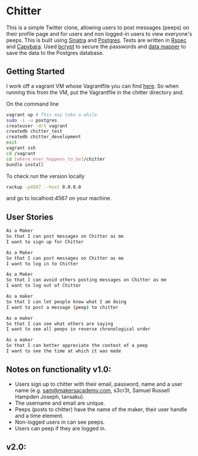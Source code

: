 Chitter
=======

This is a simple Twitter clone, allowing users to post messages (peeps) on their profile page and for users and non logged-in users to view everyone's peeps. This is built using [Sinatra](http://www.sinatrarb.com/) and [Postgres](http://www.postgresql.org/). Tests are written in [Rspec](http://rspec.info/) and [Capybara](http://jnicklas.github.io/capybara/). Used [bcrypt](https://github.com/codahale/bcrypt-ruby) to secure the passwords and [data mapper](http://datamapper.org/) to save the data to the Postgres database.

Getting Started
---------------

I work off a vagrant VM whose Vagrantfile you can find [here](https://github.com/DataMinerUK/MakersAcademy-VM). So when running this from the VM, put the Vagrantfile in the chitter directory and:

On the command line
```bash
vagrant up # This may take a while
sudo -i -u postgres
createuser -drS vagrant
createdb chitter_test
createdb chitter_development
exit
vagrant ssh
cd /vagrant
cd [where_ever_happens_to_be]/chitter
bundle install
```
To check run the version locally
```bash
rackup -p4567 --host 0.0.0.0
```
and go to localhost:4567 on your machine.

User Stories
------------

```sh
As a Maker
So that I can post messages on Chitter as me
I want to sign up for Chitter

As a Maker
So that I can post messages on Chitter as me
I want to log in to Chitter

As a Maker
So that I can avoid others posting messages on Chitter as me
I want to log out of Chitter

As a maker
So that I can let people know what I am doing  
I want to post a message (peep) to chitter

As a maker
So that I can see what others are saying  
I want to see all peeps in reverse chronological order

As a maker
So that I can better appreciate the context of a peep
I want to see the time at which it was made
```

Notes on functionality v1.0:
----------------------------

* Users sign up to chitter with their email, password, name and a user name (e.g. sam@makersacademy.com, s3cr3t, Samuel Russell Hampden Joseph, tansaku).
* The username and email are unique.
* Peeps (posts to chitter) have the name of the maker, their user handle and a time element.
* Non-logged users in can see peeps.
* Users can peep if they are logged in.

v2.0:
-----
